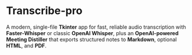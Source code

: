 # Transcribe-pro
A modern, single-file **Tkinter** app for fast, reliable audio transcription with **Faster-Whisper** or classic **OpenAI Whisper**, plus an **OpenAI-powered Meeting Distiller** that exports structured notes to **Markdown**, optional **HTML**, and **PDF**.

